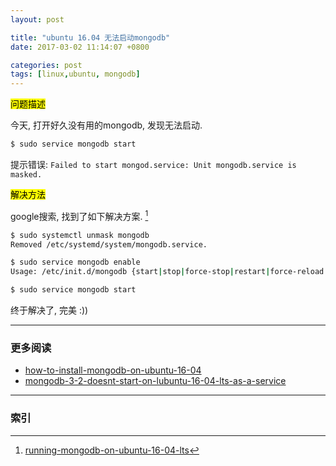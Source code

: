 ```yaml
---
layout: post

title: "ubuntu 16.04 无法启动mongodb"
date: 2017-03-02 11:14:07 +0800

categories: post
tags: [linux,ubuntu, mongodb]
---
```


<mark>问题描述</mark>

今天, 打开好久没有用的mongodb, 发现无法启动.

```bash
$ sudo service mongodb start
```

提示错误: `Failed to start mongod.service: Unit mongodb.service is masked.`

<mark>解决方法</mark>

google搜索, 找到了如下解决方案. [^1]

```bash
$ sudo systemctl unmask mongodb
Removed /etc/systemd/system/mongodb.service.

$ sudo service mongodb enable
Usage: /etc/init.d/mongodb {start|stop|force-stop|restart|force-reload|status}

$ sudo service mongodb start
```

终于解决了, 完美 :))

---
### 更多阅读
- [how-to-install-mongodb-on-ubuntu-16-04](https://www.digitalocean.com/community/tutorials/how-to-install-mongodb-on-ubuntu-16-04)
-  [mongodb-3-2-doesnt-start-on-lubuntu-16-04-lts-as-a-service](http://askubuntu.com/questions/770054/mongodb-3-2-doesnt-start-on-lubuntu-16-04-lts-as-a-service)

---
### 索引

[^1]: [running-mongodb-on-ubuntu-16-04-lts](http://stackoverflow.com/questions/37014186/running-mongodb-on-ubuntu-16-04-lts)
